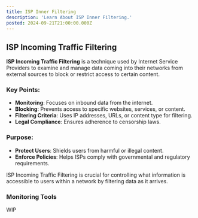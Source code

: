 ```yaml
---
title: ISP Inner Filtering
description: 'Learn About ISP Inner Filtering.'
posted: 2024-09-21T21:00:00.000Z
---
```


## ISP Incoming Traffic Filtering 

**ISP Incoming Traffic Filtering** is a technique used by Internet Service Providers to examine and manage data coming into their networks from external sources to block or restrict access to certain content.

### Key Points:

- **Monitoring**: Focuses on inbound data from the internet.
- **Blocking**: Prevents access to specific websites, services, or content.
- **Filtering Criteria**: Uses IP addresses, URLs, or content type for filtering.
- **Legal Compliance**: Ensures adherence to censorship laws.

### Purpose:

- **Protect Users**: Shields users from harmful or illegal content.
- **Enforce Policies**: Helps ISPs comply with governmental and regulatory requirements.

ISP Incoming Traffic Filtering is crucial for controlling what information is accessible to users within a network by filtering data as it arrives.

### Monitoring Tools
WIP
